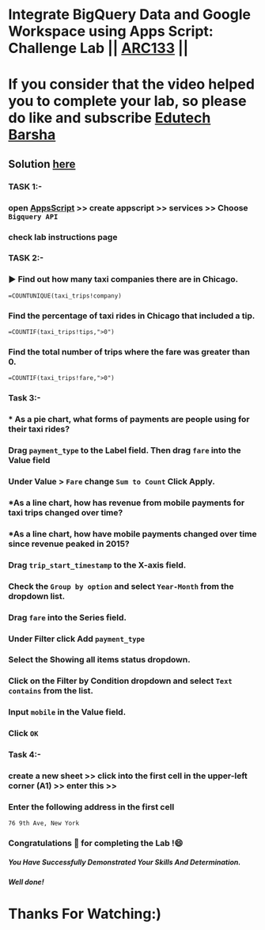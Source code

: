 # Integrate BigQuery Data and Google Workspace using Apps Script: Challenge Lab || [ARC133](https://www.cloudskillsboost.google/games/5044/labs/32929) ||

# If you consider that the video helped you to complete your lab, so please do like and subscribe [Edutech Barsha](https://www.youtube.com/@edutechbarsha)
## Solution [here](https://youtu.be/8sa6PkizRfw)

### **TASK 1:-** 
### open [AppsScript](http://script.google.com/) >> create appscript >> services >> Choose ``` Bigquery API ```
### check lab instructions page

### **TASK 2:-** 
### ▶️ Find out how many taxi companies there are in Chicago.
```
=COUNTUNIQUE(taxi_trips!company)
```

### Find the percentage of taxi rides in Chicago that included a tip.
```
=COUNTIF(taxi_trips!tips,">0")

```

### Find the total number of trips where the fare was greater than 0.
```
=COUNTIF(taxi_trips!fare,">0")

```

### **Task 3:-** 

### * As a pie chart, what forms of payments are people using for their taxi rides?

### Drag ``` payment_type ``` to the Label field. Then drag ``` fare ``` into the Value field 

### Under Value > ``` Fare ``` change ``` Sum to Count ``` Click Apply.

### *As a line chart, how has revenue from mobile payments for taxi trips changed over time?

### *As a line chart, how have mobile payments changed over time since revenue peaked in 2015?

### Drag ``` trip_start_timestamp ``` to the X-axis field.

### Check the ``` Group by option ``` and select ``` Year-Month ``` from the dropdown list.

### Drag ``` fare ``` into the Series field.

### Under Filter click Add  ```payment_type ```

### Select the Showing all items status dropdown.

### Click on the Filter by Condition dropdown and select ``` Text contains ``` from the list.

### Input ``` mobile ``` in the Value field.

### Click ``` OK ```

### **Task 4:-** 

### create a new sheet >> click into the first cell in the upper-left corner (A1) >> enter this >>

### Enter the following address in the first cell
```
76 9th Ave, New York
```

### Congratulations 🎉 for completing the Lab !😄

##### *You Have Successfully Demonstrated Your Skills And Determination.*

#### *Well done!*

# Thanks For Watching:)
